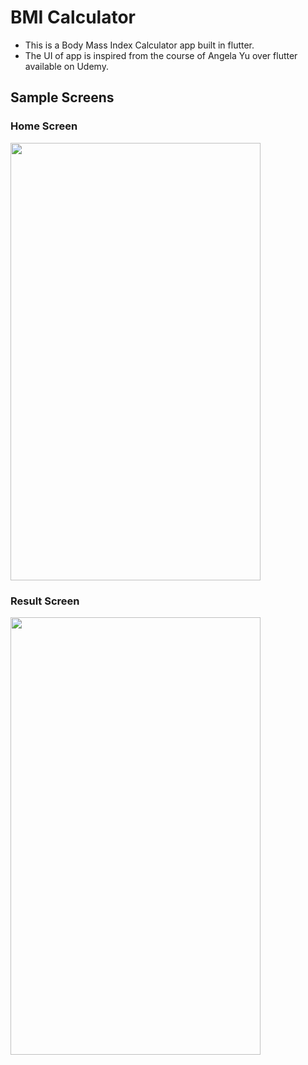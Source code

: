 # BMI Calculator

* This is a Body Mass Index Calculator app built in flutter.
* The UI of app is inspired from the course of Angela Yu over flutter available on Udemy.

## Sample Screens

### Home Screen
<img src="https://user-images.githubusercontent.com/73739259/134233398-d36c232a-2302-42b8-9e64-3cedde9b260d.png" height="700" width="400" />

### Result Screen
<img src="https://user-images.githubusercontent.com/73739259/134233536-4ba7bfd3-159a-4b1c-b48e-ac0e7771c6b9.png" height="700" width="400" />
